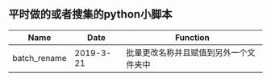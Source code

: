 ## 平时做的或者搜集的python小脚本
|Name|Date|Function|
|---|---|---|
|batch_rename|2019-3-21|批量更改名称并且赋值到另外一个文件夹中|